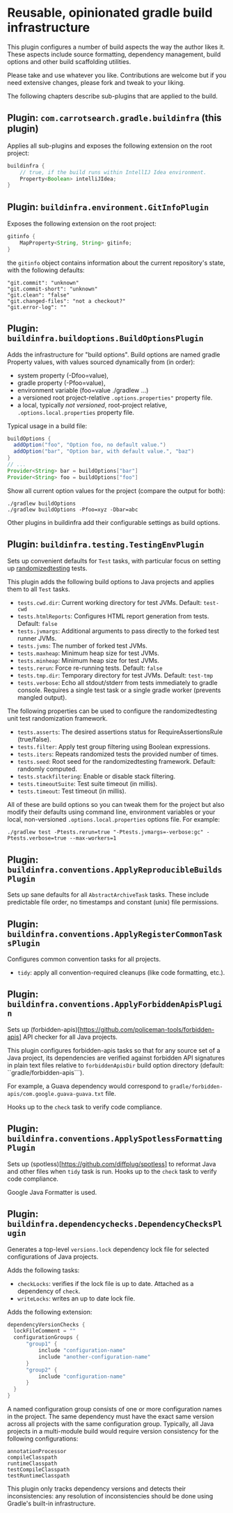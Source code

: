 Reusable, opinionated gradle build infrastructure
==

This plugin configures a number of build aspects the way the author likes it. These
aspects include source formatting, dependency management, build options 
and other build scaffolding utilities.

Please take and use whatever you like. Contributions are welcome but if you need
extensive changes, please fork and tweak to your liking.

The following chapters describe sub-plugins that are applied to the build.

Plugin: ```com.carrotsearch.gradle.buildinfra``` (this plugin)
--

Applies all sub-plugins and exposes the following extension on the root project:
```groovy
buildinfra {
    // true, if the build runs within IntellIJ Idea environment.
    Property<Boolean> intelliJIdea;
}
```

Plugin: ```buildinfra.environment.GitInfoPlugin```
--

Exposes the following extension on the root project:
```groovy
gitinfo {
    MapProperty<String, String> gitinfo;
}
```

the ```gitinfo``` object contains information about the current repository's state,
with the following defaults:
```
"git.commit": "unknown"
"git.commit-short": "unknown"
"git.clean": "false"
"git.changed-files": "not a checkout?"
"git.error-log": ""
```


Plugin: ```buildinfra.buildoptions.BuildOptionsPlugin```
--

Adds the infrastructure for "build options". Build options are named gradle Property<String>
values, with values sourced dynamically from (in order):
* system property (-Dfoo=value),
* gradle property (-Pfoo=value),
* environment variable (foo=value ./gradlew ...)
* a versioned root project-relative ```.options.properties"``` property file.
* a local, typically *not versioned*, root-project relative, ```.options.local.properties``` property file.

Typical usage in a build file:
```groovy
buildOptions {
  addOption("foo", "Option foo, no default value.")
  addOption("bar", "Option bar, with default value.", "baz")
}
// ...
Provider<String> bar = buildOptions["bar"]
Provider<String> foo = buildOptions["foo"]
```

Show all current option values for the project (compare
the output for both):

```shell
./gradlew buildOptions
./gradlew buildOptions -Pfoo=xyz -Dbar=abc
```

Other plugins in buildinfra add their configurable settings as build options.

Plugin: ```buildinfra.testing.TestingEnvPlugin```
--

Sets up convenient defaults for ```Test``` tasks, with particular focus
on setting up [randomizedtesting](https://github.com/randomizedtesting/randomizedtesting) 
tests.

This plugin adds the following build options to Java projects and applies them to all ```Test```
tasks.

* ```tests.cwd.dir```: Current working directory for test JVMs. Default: ```test-cwd```
* ```tests.htmlReports```: Configures HTML report generation from tests. Default: ```false``` 
* ```tests.jvmargs```: Additional arguments to pass directly to the forked test runner JVMs.
* ```tests.jvms```: The number of forked test JVMs.
* ```tests.maxheap```: Minimum heap size for test JVMs.
* ```tests.minheap```: Minimum heap size for test JVMs.
* ```tests.rerun```: Force re-running tests. Default: ```false```
* ```tests.tmp.dir```: Temporary directory for test JVMs. Default: ```test-tmp```
* ```tests.verbose```: Echo all stdout/stderr from tests immediately to gradle console. 
Requires a single test task or a single gradle worker (prevents mangled output).

The following properties can be used to configure the randomizedtesting
unit test randomization framework.

* ```tests.asserts```: The desired assertions status for RequireAssertionsRule (true/false).
* ```tests.filter```: Apply test group filtering using Boolean expressions.
* ```tests.iters```: Repeats randomized tests the provided number of times.
* ```tests.seed```: Root seed for the randomizedtesting framework. Default: randomly computed.
* ```tests.stackfiltering```: Enable or disable stack filtering.
* ```tests.timeoutSuite```: Test suite timeout (in millis).
* ```tests.timeout```: Test timeout (in millis).

All of these are build options so you can tweak them for the project but also
modify their defaults using command line, environment variables or your local, non-versioned
```.options.local.properties``` options file. For example:
```shell
./gradlew test -Ptests.rerun=true "-Ptests.jvmargs=-verbose:gc" -Ptests.verbose=true --max-workers=1
```

Plugin: ```buildinfra.conventions.ApplyReproducibleBuildsPlugin```
--

Sets up sane defaults for all ```AbstractArchiveTask``` tasks. These include predictable file order,
no timestamps and constant (unix) file permissions.

Plugin: ```buildinfra.conventions.ApplyRegisterCommonTasksPlugin```
--

Configures common convention tasks for all projects.

* ```tidy```: apply all convention-required cleanups (like code formatting, etc.).

Plugin: ```buildinfra.conventions.ApplyForbiddenApisPlugin```
--

Sets up (forbidden-apis)[https://github.com/policeman-tools/forbidden-apis] API checker
for all Java projects.

This plugin configures forbidden-apis tasks so that for any source set of
a Java project, its dependencies are verified against
forbidden API signatures in plain text
files relative to ```forbiddenApisDir``` build option 
directory (default: ``gradle/forbidden-apis```).

For example, a Guava dependency would correspond to ```gradle/forbidden-apis/com.google.guava-guava.txt```
file.

Hooks up to the ```check``` task to verify code compliance.

Plugin: ```buildinfra.conventions.ApplySpotlessFormattingPlugin```
--

Sets up (spotless)[https://github.com/diffplug/spotless] to reformat Java and other files
when ```tidy``` task is run. Hooks up to the ```check``` task to verify code compliance.

Google Java Formatter is used.

Plugin: ```buildinfra.dependencychecks.DependencyChecksPlugin```
--

Generates a top-level ```versions.lock``` dependency lock file for selected
configurations of Java projects. 

Adds the following tasks:
* ```checkLocks```: verifies if the lock file is up to date. Attached as a dependency of ```check```.
* ```writeLocks```: writes an up to date lock file.

Adds the following extension:
```groovy
dependencyVersionChecks {
  lockFileComment = ""
  configurationGroups {
      "group1" {
          include "configuration-name"
          include "another-configuration-name"
      }
      "group2" {
          include "configuration-name"
      }
  }
}
```

A named configuration group consists of one or more configuration names in the project. The same
dependency must have the exact same version across all projects with the same configuration
group. Typically, all Java projects in a multi-module build would require version consistency
for the following configurations:
```
annotationProcessor
compileClasspath
runtimeClasspath
testCompileClasspath
testRuntimeClasspath
```

This plugin only tracks dependency versions and detects their inconsistencies: any resolution
of inconsistencies should be done using Gradle's built-in infrastructure. 
